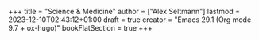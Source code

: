 +++
title = "Science & Medicine"
author = ["Alex Seltmann"]
lastmod = 2023-12-10T02:43:12+01:00
draft = true
creator = "Emacs 29.1 (Org mode 9.7 + ox-hugo)"
bookFlatSection = true
+++
